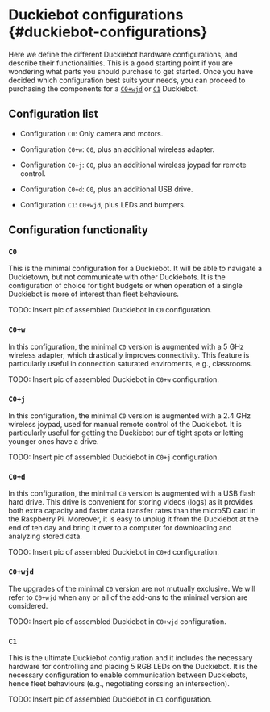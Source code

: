 # Duckiebot configurations {#duckiebot-configurations}

Here we define the different Duckiebot hardware configurations, and describe their functionalities. This is a good starting point if you are wondering what parts you should purchase to get started. Once you have decided which configuration best suits your needs, you can proceed to purchasing the components for a [`C0+wjd`](#acquiring-parts-c0) or [`C1`](#acquiring-parts-c1) Duckiebot.  

## Configuration list

- Configuration `C0`: Only camera and motors.  

- Configuration `C0+w`: `C0`, plus an additional wireless adapter.

- Configuration `C0+j`: `C0`, plus an additional wireless joypad for remote control.

- Configuration `C0+d`: `C0`, plus an additional USB drive.

- Configuration `C1`: `C0+wjd`, plus LEDs and bumpers. 


## Configuration functionality

### `C0`

This is the minimal configuration for a Duckiebot. It will be able to navigate a Duckietown, but not communicate with other Duckiebots. It is the configuration of choice for tight budgets or when operation of a single Duckiebot is more of interest than fleet behaviours.

TODO: Insert pic of assembled Duckiebot in `C0` configuration.

### `C0+w`

In this configuration, the minimal `C0` version is augmented with a 5 GHz wireless adapter, which drastically improves connectivity. This feature is particularly useful in connection saturated enviroments, e.g., classrooms.

TODO: Insert pic of assembled Duckiebot in `C0+w` configuration.

### `C0+j`

In this configuration, the minimal `C0` version is augmented with a 2.4 GHz wireless joypad, used for manual remote control of the Duckiebot. It is particularly useful for getting the Duckiebot our of tight spots or letting younger ones have a drive.

TODO: Insert pic of assembled Duckiebot in `C0+j` configuration.

### `C0+d`

In this configuration, the minimal `C0` version is augmented with a USB flash hard drive. This drive is convenient for storing videos (logs) as it provides both extra capacity and faster data transfer rates than the microSD card in the Raspberry Pi. Moreover, it is easy to unplug it from the Duckiebot at the end of teh day and bring it over to a computer for downloading and analyzing stored data.    

TODO: Insert pic of assembled Duckiebot in `C0+d` configuration.

### `C0+wjd`

The upgrades of the minimal `C0` version are not mutually exclusive. We will refer to `C0+wjd` when any or all of the add-ons to the minimal version are considered.

TODO: Insert pic of assembled Duckiebot in `C0+wjd` configuration.

### `C1`

This is the ultimate Duckiebot configuration and it includes the necessary hardware for controlling and placing 5 RGB LEDs on the Duckiebot. It is the necessary configuration to enable communication between Duckiebots, hence fleet behaviours (e.g., negotiating corssing an intersection).

TODO: Insert pic of assembled Duckiebot in `C1` configuration.